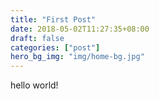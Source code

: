 ```yaml
---
title: "First Post"
date: 2018-05-02T11:27:35+08:00
draft: false
categories: ["post"]
hero_bg_img: "img/home-bg.jpg"
---
```


hello world!